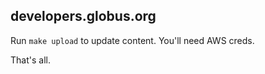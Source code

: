 developers.globus.org
---------------------

Run `make upload` to update content.
You'll need AWS creds.

That's all.
